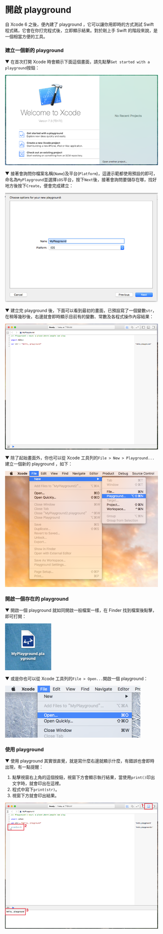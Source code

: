 # 開啟 playground

自 Xcode 6 之後，便內建了 playground ，它可以讓你用即時的方式測試 Swift 程式碼，它會在你打完程式後，立即顯示結果。對於剛上手 Swift 的階段來說，是一個相當方便的工具。

### 建立一個新的 playground

▼ 在首次打開 Xcode 時會顯示下面這個畫面，請先點擊`Get started with a playground`按鈕：

![xcode_install05](../images/xcode_install/xcode_install05.png)

▼ 接著會詢問你檔案名稱(`Name`)及平台(`Platform`)，這邊示範都使用預設的即可，命名為`MyPlayground`並選擇`iOS`平台，按下`Next`後，接著會詢問要儲存在哪，找好地方後按下`Create`，便會完成建立：

![open_playground01](../images/open_playground/open_playground01.png)

▼ 建立完 playground 後，下面可以看到最初的畫面，已預設寫了一個變數`str`，在稍等幾秒後，右邊就會即時顯示目前有的變數、常數及各程式操作內容結果：

![open_playground02](../images/open_playground/open_playground02.png)


▼ 除了起始畫面外，你也可以從 Xcode 工具列的`File > New > Playground...`建立一個新的 playground ，如下：

![open_playground03](../images/open_playground/open_playground03.png)


### 開啟一個存在的 playground

▼ 開啟一個 playground 就如同開啟一般檔案一樣，在 Finder 找到檔案後點擊，即可打開：

![open_playground05](../images/open_playground/open_playground05.png)

▼ 或是你也可以從 Xcode 工具列的`File > Open...`開啟一個 playground：

![open_playground06](../images/open_playground/open_playground06.png)


### 使用 playground

▼ 使用 playground 其實很直覺，就是寫什麼右邊就顯示什麼，有錯誤也會即時出現，有一點提醒：

1. 點擊視窗右上角的這個按鈕，視窗下方會顯示執行結果，當使用`print()`印出文字時，就會印出在這裡。
2. 程式中寫下`print(str)`。
3. 視窗下方就會印出結果。

![open_playground04](../images/open_playground/open_playground04.png)


